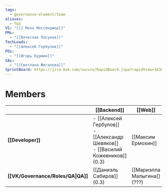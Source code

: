 ```yaml
---
tags:
  - governance-element/team
aliases:
  - T&S
VS: "[[2 Моно Мессенджер]]"
PMs:
  - "[[Вячеслав Ласуков]]"
TechLeads:
  - "[[Алексей Гербулов]]"
POs:
  - "[[Игорь Курмин]]"
SAs:
  - "[[Светлана Жигалова]]"
SprintBoard: https://jira.mvk.com/secure/RapidBoard.jspa?rapidView=1638
---
```

# Members
|                                    | [[Backend]]                                                                         | [[Web]]                     | [[Android]]     | [[iOS]]                                         |
| ---------------------------------- | ----------------------------------------------------------------------------------- | --------------------------- | --------------- | ----------------------------------------------- |
| **[[Developer]]**                  | - [[Алексей Гербулов]]<br>- [[Александр Шевяков]]<br>- [[Василий Кожевников]] (0.3) | [[Максим Ермохин]]          | [[Сергей Ешин]] | - [[Николай Тюнин]]<br>- [[Андрей Атрахимович]] |
| **[[VK/Governance/Roles/QA\|QA]]** | [[Даниэль Сабиров]] (0.3)                                                           | [[Мариэлла Малыгина]] (???) |                 |                                                 |
